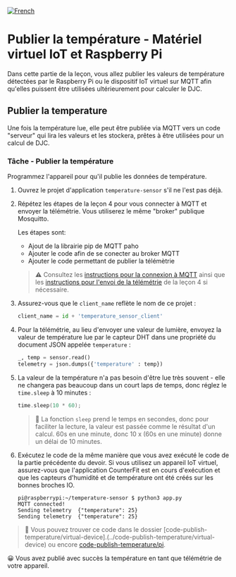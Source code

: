 [![French](https://img.shields.io/badge/-French-purple)](single-board-computer-temp-publish.fr.md)
# Publier la température - Matériel virtuel IoT et Raspberry Pi

Dans cette partie de la leçon, vous allez publier les valeurs de température détectées par le Raspberry Pi ou le dispositif IoT virtuel sur MQTT afin qu'elles puissent être utilisées ultérieurement pour calculer le DJC.

## Publier la temperature

Une fois la température lue, elle peut être publiée via MQTT vers un code "serveur" qui lira les valeurs et les stockera, prêtes à être utilisées pour un calcul de DJC.

### Tâche - Publier la température

Programmez l'appareil pour qu'il publie les données de température.

1. Ouvrez le projet d'application `temperature-sensor` s'il ne l'est pas déjà.

1. Répétez les étapes de la leçon 4 pour vous connecter à MQTT et envoyer la télémétrie. Vous utiliserez le même "broker" publique Mosquitto.

    Les étapes sont:

    - Ajout de la librairie pip de MQTT paho
    - Ajouter le code afin de se conecter au broker MQTT
    - Ajouter le code permettant de publier la télémètrie

    > ⚠️ Consultez les [instructions pour la connexion à MQTT](../../../../1-getting-started/lessons/4-connect-internet/single-board-computer-mqtt.md) ainsi que les [instructions pour l'envoi de la télémétrie](../../../../1-getting-started/lessons/4-connect-internet/single-board-computer-telemetry.md) de la leçon 4 si nécessaire.

1. Assurez-vous que le `client_name` reflète le nom de ce projet :

    ```python
    client_name = id + 'temperature_sensor_client'
    ```

1. Pour la télémétrie, au lieu d'envoyer une valeur de lumière, envoyez la valeur de température lue par le capteur DHT dans une propriété du document JSON appelée `temperature` :

    ```python
    _, temp = sensor.read()
    telemetry = json.dumps({'temperature' : temp})
    ```

1. La valeur de la température n'a pas besoin d'être lue très souvent - elle ne changera pas beaucoup dans un court laps de temps, donc réglez le `time.sleep` à 10 minutes :

    ```cpp
    time.sleep(10 * 60);
    ```

    > 💁 La fonction `sleep` prend le temps en secondes, donc pour faciliter la lecture, la valeur est passée comme le résultat d'un calcul. 60s en une minute, donc 10 x (60s en une minute) donne un délai de 10 minutes.

1. Exécutez le code de la même manière que vous avez exécuté le code de la partie précédente du devoir. Si vous utilisez un appareil IoT virtuel, assurez-vous que l'application CounterFit est en cours d'exécution et que les capteurs d'humidité et de température ont été créés sur les bonnes broches IO.

    ```output
    pi@raspberrypi:~/temperature-sensor $ python3 app.py
    MQTT connected!
    Sending telemetry  {"temperature": 25}
    Sending telemetry  {"temperature": 25}
    ```

> 💁 Vous pouvez trouver ce code dans le dossier [code-publish-temperature/virtual-device].(../code-publish-temperature/virtual-device) ou encore [code-publish-temperature/pi](../code-publish-temperature/pi).

😀 Vous avez publié avec succès la température en tant que télémétrie de votre appareil.
